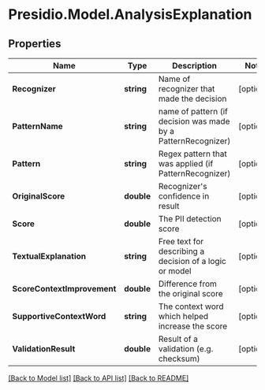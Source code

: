 # Presidio.Model.AnalysisExplanation

## Properties

Name | Type | Description | Notes
------------ | ------------- | ------------- | -------------
**Recognizer** | **string** | Name of recognizer that made the decision | [optional] 
**PatternName** | **string** | name of pattern (if decision was made by a PatternRecognizer) | [optional] 
**Pattern** | **string** | Regex pattern that was applied (if PatternRecognizer) | [optional] 
**OriginalScore** | **double** | Recognizer&#39;s confidence in result | [optional] 
**Score** | **double** | The PII detection score | [optional] 
**TextualExplanation** | **string** | Free text for describing a decision of a logic or model | [optional] 
**ScoreContextImprovement** | **double** | Difference from the original score | [optional] 
**SupportiveContextWord** | **string** | The context word which helped increase the score | [optional] 
**ValidationResult** | **double** | Result of a validation (e.g. checksum) | [optional] 

[[Back to Model list]](../README.md#documentation-for-models) [[Back to API list]](../README.md#documentation-for-api-endpoints) [[Back to README]](../README.md)


